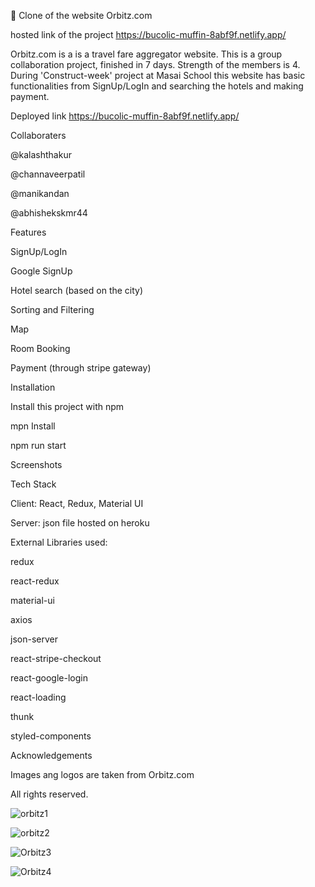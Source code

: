 🏨 Clone of the website Orbitz.com

hosted link of the project https://bucolic-muffin-8abf9f.netlify.app/

Orbitz.com is a is a travel fare aggregator website. 
This is a group collaboration project, finished in 7 days. Strength of the members is 4. During 'Construct-week' project at Masai School this website has basic functionalities from SignUp/LogIn and searching the hotels and making payment.

Deployed link
https://bucolic-muffin-8abf9f.netlify.app/

Collaboraters

@kalashthakur

@channaveerpatil

@manikandan

@abhishekskmr44

Features

SignUp/LogIn

Google SignUp

Hotel search (based on the city)

Sorting and Filtering

Map

Room Booking

Payment (through stripe gateway)

Installation

Install this project with npm

mpn Install

npm run start

Screenshots


Tech Stack

Client: React, Redux, Material UI

Server: json file hosted on heroku

External Libraries used:

redux

react-redux

material-ui

axios

json-server

react-stripe-checkout

react-google-login

react-loading

thunk

styled-components

Acknowledgements

Images ang logos are taken from Orbitz.com

All rights reserved.

![orbitz1](https://user-images.githubusercontent.com/20414667/172050044-e35e764a-7927-48b0-9954-8ce01968d315.JPG)

![orbitz2](https://user-images.githubusercontent.com/20414667/172050145-0743c1fe-711e-44a8-8f20-27a0ec5bacf4.JPG)

![Orbitz3](https://user-images.githubusercontent.com/20414667/172050192-bf69591b-e118-4b0b-a210-6ef2331ac1b4.JPG)

![Orbitz4](https://user-images.githubusercontent.com/20414667/172050261-60549b84-5cb3-42db-9d9e-669d23d2b52d.JPG)





